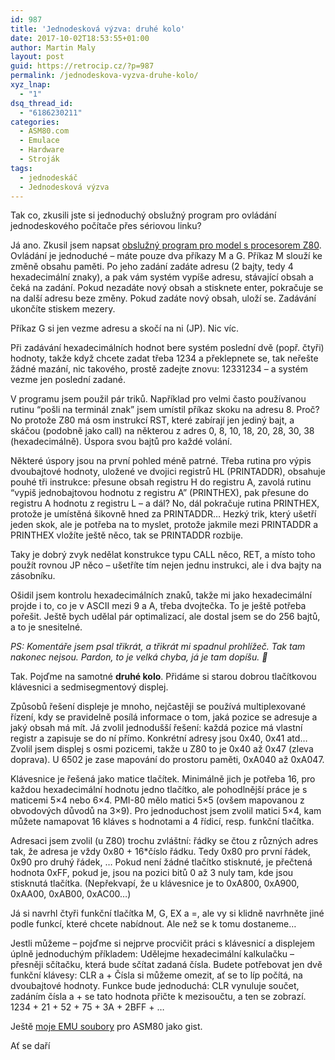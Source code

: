 ```yaml
---
id: 987
title: 'Jednodesková výzva: druhé kolo'
date: 2017-10-02T18:53:55+01:00
author: Martin Maly
layout: post
guid: https://retrocip.cz/?p=987
permalink: /jednodeskova-vyzva-druhe-kolo/
xyz_lnap:
  - "1"
dsq_thread_id:
  - "6186230211"
categories:
  - ASM80.com
  - Emulace
  - Hardware
  - Stroják
tags:
  - jednodeskáč
  - Jednodesková výzva
---
```

Tak co, zkusili jste si jednoduchý obslužný program pro ovládání jednodeskového počítače přes sériovou linku?

Já ano. Zkusil jsem napsat [obslužný program pro model s procesorem Z80](https://gist.github.com/maly/542524230b4805976b32bf45ac2971dc). Ovládání je jednoduché &#8211; máte pouze dva příkazy M a G. Příkaz M slouží ke změně obsahu paměti. Po jeho zadání zadáte adresu (2 bajty, tedy 4 hexadecimální znaky), a pak vám systém vypíše adresu, stávající obsah a čeká na zadání. Pokud nezadáte nový obsah a stisknete enter, pokračuje se na další adresu beze změny. Pokud zadáte nový obsah, uloží se. Zadávání ukončíte stiskem mezery.

Příkaz G si jen vezme adresu a skočí na ni (JP). Nic víc.

Při zadávání hexadecimálních hodnot bere systém poslední dvě (popř. čtyři) hodnoty, takže když chcete zadat třeba 1234 a překlepnete se, tak neřešte žádné mazání, nic takového, prostě zadejte znovu: 12331234 &#8211; a systém vezme jen poslední zadané.

V programu jsem použil pár triků. Například pro velmi často používanou rutinu “pošli na terminál znak” jsem umístil příkaz skoku na adresu 8. Proč? No protože Z80 má osm instrukcí RST, které zabírají jen jediný bajt, a skáčou (podobně jako call) na některou z adres 0, 8, 10, 18, 20, 28, 30, 38 (hexadecimálně). Úspora svou bajtů pro každé volání.

Některé úspory jsou na první pohled méně patrné. Třeba rutina pro výpis dvoubajtové hodnoty, uložené ve dvojici registrů HL (PRINTADDR), obsahuje pouhé tři instrukce: přesune obsah registru H do registru A, zavolá rutinu “vypiš jednobajtovou hodnotu z registru A” (PRINTHEX), pak přesune do registru A hodnotu z registru L &#8211; a dál? No, dál pokračuje rutina PRINTHEX, protože je umístěná šikovně hned za PRINTADDR… Hezký trik, který ušetří jeden skok, ale je potřeba na to myslet, protože jakmile mezi PRINTADDR a PRINTHEX vložíte ještě něco, tak se PRINTADDR rozbije.

Taky je dobrý zvyk nedělat konstrukce typu CALL něco, RET, a místo toho použít rovnou JP něco &#8211; ušetříte tím nejen jednu instrukci, ale i dva bajty na zásobníku.

Ošidil jsem kontrolu hexadecimálních znaků, takže mi jako hexadecimální projde i to, co je v ASCII mezi 9 a A, třeba dvojtečka. To je ještě potřeba pořešit. Ještě bych udělal pár optimalizací, ale dostal jsem se do 256 bajtů, a to je snesitelné.

_PS: Komentáře jsem psal třikrát, a třikrát mi spadnul prohlížeč. Tak tam nakonec nejsou. Pardon, to je velká chyba, já je tam dopíšu. 🙁_

Tak. Pojďme na samotné **druhé kolo**. Přidáme si starou dobrou tlačítkovou klávesnici a sedmisegmentový displej.

Způsobů řešení displeje je mnoho, nejčastěji se používá multiplexované řízení, kdy se pravidelně posílá informace o tom, jaká pozice se adresuje a jaký obsah má mít. Já zvolil jednodušší řešení: každá pozice má vlastní registr a zapisuje se do ní přímo. Konkrétní adresy jsou 0x40, 0x41 atd… Zvolil jsem displej s osmi pozicemi, takže u Z80 to je 0x40 až 0x47 (zleva doprava). U 6502 je zase mapování do prostoru paměti, 0xA040 až 0xA047.

Klávesnice je řešená jako matice tlačítek. Minimálně jich je potřeba 16, pro každou hexadecimální hodnotu jedno tlačítko, ale pohodlnější práce je s maticemi 5&#215;4 nebo 6&#215;4. PMI-80 mělo matici 5&#215;5 (ovšem mapovanou z obvodových důvodů na 3&#215;9). Pro jednoduchost jsem zvolil matici 5&#215;4, kam můžete namapovat 16 kláves s hodnotami a 4 řídicí, resp. funkční tlačítka.

Adresaci jsem zvolil (u Z80) trochu zvláštní: řádky se čtou z různých adres tak, že adresa je vždy 0x80 + 16*číslo řádku. Tedy 0x80 pro první řádek, 0x90 pro druhý řádek, … Pokud není žádné tlačítko stisknuté, je přečtená hodnota 0xFF, pokud je, jsou na pozici bitů 0 až 3 nuly tam, kde jsou stisknutá tlačítka. (Nepřekvapí, že u klávesnice je to 0xA800, 0xA900, 0xAA00, 0xAB00, 0xAC00&#8230;)

Já si navrhl čtyři funkční tlačítka M, G, EX a =, ale vy si klidně navrhněte jiné podle funkcí, které chcete nabídnout. Ale než se k tomu dostaneme&#8230;

Jestli můžeme &#8211; pojďme si nejprve procvičit práci s klávesnicí a displejem úplně jednoduchým příkladem: Udělejme hexadecimální kalkulačku &#8211; přesněji sčítačku, která bude sčítat zadaná čísla. Budete potřebovat jen dvě funkční klávesy: CLR a + Čísla si můžeme omezit, ať se to líp počítá, na dvoubajtové hodnoty. Funkce bude jednoduchá: CLR vynuluje součet, zadáním čísla a + se tato hodnota přičte k mezisoučtu, a ten se zobrazí. 1234 + 21 + 52 + 75 + 3A + 2BFF + …

Ještě [moje EMU soubory](https://gist.github.com/maly/5a67c663f88040213a6efabed9be34c9) pro ASM80 jako gist.

Ať se daří